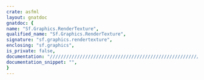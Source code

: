 ```yaml
---
crate: asfml
layout: gnatdoc
gnatdoc: {
name: "Sf.Graphics.RenderTexture",
qualified_name: "Sf.Graphics.RenderTexture",
signature: "sf.graphics.rendertexture",
enclosing: "sf.graphics",
is_private: false,
documentation: "//////////////////////////////////////////////////////////\n/ @brief Construct a new render texture\n/\n/ @param width       Width of the render texture\n/ @param height      Height of the render texture\n/ @param depthBuffer Do you want a depth-buffer attached? (useful only if you're doing 3D OpenGL on the rendertexture)\n/\n/ @return A new sfRenderTexture object, or null if it failed\n/\n/ @deprecated\n/ Use sfRenderTexture_createWithSettings instead.\n/\n//////////////////////////////////////////////////////////",
documentation_snippet: "",
}
---
```

